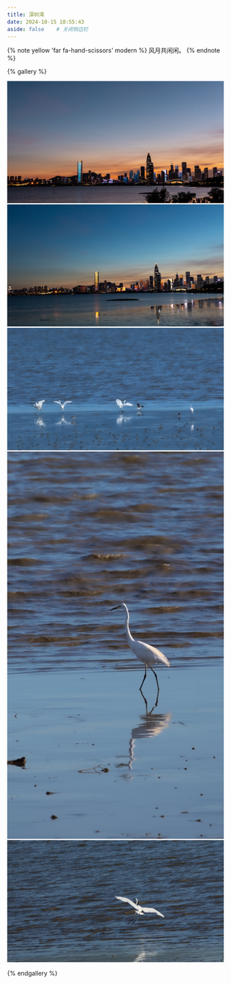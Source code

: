 ```yaml
---
title: 深圳湾
date: 2024-10-15 18:55:43
aside: false	# 关闭侧边栏
---
```


{% note yellow 'far fa-hand-scissors' modern %}
风月共闲闲。
{% endnote %}

{% gallery %}

![9V5A3817.jpg](/picture/shenzhenwan/9V5A3817.jpg)
![9V5A3830.jpg](/picture/shenzhenwan/9V5A3830.jpg)
![9V5A1519.jpg](/picture/shenzhenwan/9V5A1519.jpg)
![9V5A1599.jpg](/picture/shenzhenwan/9V5A1599.jpg)
![9V5A1670.jpg](/picture/shenzhenwan/9V5A1670.jpg)

{% endgallery %}

<!--
![9V5A3817.jpg](https://lsky.carlyleliu.vip/i/670bb5f0cd103.jpg)
![9V5A3830.jpg](https://lsky.carlyleliu.vip/i/670bb5fc68dd6.jpg)
![9V5A1519.jpg](https://lsky.carlyleliu.vip/i/670bb57c2694d.jpg)
![9V5A1599.jpg](https://lsky.carlyleliu.vip/i/670bb5cf8c970.jpg)
![9V5A1670.jpg](https://lsky.carlyleliu.vip/i/670bb5dd9e696.jpg)
-->